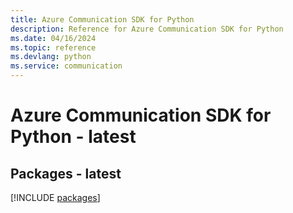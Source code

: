 ```yaml
---
title: Azure Communication SDK for Python
description: Reference for Azure Communication SDK for Python
ms.date: 04/16/2024
ms.topic: reference
ms.devlang: python
ms.service: communication
---
```

# Azure Communication SDK for Python - latest
## Packages - latest
[!INCLUDE [packages](communication-index.md)]